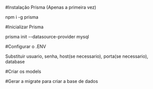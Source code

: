 #Instalação Prisma (Apenas a primeira vez)

npm i -g prisma


#Inicializar Prisma 

prisma init --datasource-provider mysql


#Configurar o .ENV

Substituir usuario, senha, host(se necessario), porta(se necessario), database


#Criar os models


#Gerar a migrate para criar a base de dados